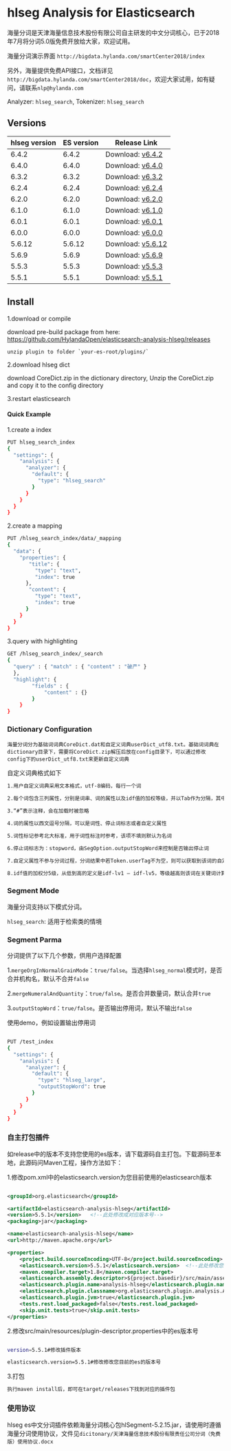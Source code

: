 hlseg Analysis for Elasticsearch
=============================

海量分词是天津海量信息技术股份有限公司自主研发的中文分词核心，已于2018年7月将分词5.0版免费开放给大家，欢迎试用。

海量分词演示界面 `http://bigdata.hylanda.com/smartCenter2018/index`

另外，海量提供免费API接口，文档详见`http://bigdata.hylanda.com/smartCenter2018/doc`，欢迎大家试用，如有疑问，请联系`nlp@hylanda.com`

Analyzer: `hlseg_search`, Tokenizer: `hlseg_search`

Versions
--------

hlseg version | ES version | Release Link |
-----------|-----------|-----------
6.4.2| 6.4.2| Download: [v6.4.2](https://github.com/HylandaOpen/elasticsearch-analysis-hlseg/releases/tag/v6.4.2)
6.4.0| 6.4.0| Download: [v6.4.0](https://github.com/HylandaOpen/elasticsearch-analysis-hlseg/releases/tag/v6.4.0)
6.3.2| 6.3.2| Download: [v6.3.2](https://github.com/HylandaOpen/elasticsearch-analysis-hlseg/releases/tag/v6.3.2)
6.2.4| 6.2.4| Download: [v6.2.4](https://github.com/HylandaOpen/elasticsearch-analysis-hlseg/releases/tag/v6.2.4)
6.2.0| 6.2.0| Download: [v6.2.0](https://github.com/HylandaOpen/elasticsearch-analysis-hlseg/releases/tag/v6.2.0)
6.1.0| 6.1.0| Download: [v6.1.0](https://github.com/HylandaOpen/elasticsearch-analysis-hlseg/releases/tag/v6.1.0)
6.0.1| 6.0.1| Download: [v6.0.1](https://github.com/HylandaOpen/elasticsearch-analysis-hlseg/releases/tag/v6.0.1)
6.0.0| 6.0.0| Download: [v6.0.0](https://github.com/HylandaOpen/elasticsearch-analysis-hlseg/releases/tag/v6.0.0)
5.6.12| 5.6.12| Download: [v5.6.12](https://github.com/HylandaOpen/elasticsearch-analysis-hlseg/releases/tag/v5.6.12)
5.6.9| 5.6.9| Download: [v5.6.9](https://github.com/HylandaOpen/elasticsearch-analysis-hlseg/releases/tag/v5.6.9)
5.5.3| 5.5.3| Download: [v5.5.3](https://github.com/HylandaOpen/elasticsearch-analysis-hlseg/releases/tag/v5.5.3)
5.5.1| 5.5.1| Download: [v5.5.1](https://github.com/HylandaOpen/elasticsearch-analysis-hlseg/releases/tag/v5.5.1)

Install
-------

1.download or compile

download pre-build package from here: https://github.com/HylandaOpen/elasticsearch-analysis-hlseg/releases
    
    unzip plugin to folder `your-es-root/plugins/`

2.download hlseg dict

download CoreDict.zip in the dictionary directory, Unzip the CoreDict.zip and copy it to the config directory

3.restart elasticsearch



#### Quick Example

1.create a index

```bash
PUT hlseg_search_index
{
  "settings": {
    "analysis": {
      "analyzer": {
        "default": {
          "type": "hlseg_search"
        }
      }
    }
  }
}
```

2.create a mapping

```bash
PUT /hlseg_search_index/data/_mapping
{
  "data": {
    "properties": {
       "title": {
         "type": "text",
         "index": true
      },
       "content": {
         "type": "text",
         "index": true
      }
    }
  }
}
```


3.query with highlighting

```bash
GET /hlseg_search_index/_search
{
  "query" : { "match" : { "content" : "破产" }
  },
  "highlight": {
        "fields" : {
            "content" : {}
        }
    }
}
```

### Dictionary Configuration

`海量分词分为基础词词典CoreDict.dat和自定义词典userDict_utf8.txt。基础词词典在dictionary目录下，需要将CoreDict.zip解压后放在config目录下，可以通过修改config下的userDict_utf8.txt来更新自定义词典`

自定义词典格式如下


```bash
1.用户自定义词典采用文本格式，utf-8编码，每行一个词

2.每个词包含三列属性，分别是词串、词的属性以及idf值的加权等级，并以Tab作为分隔，其中除了词串必填外，其他列可以不填，不填写则系统采用默认值

3.“#”表示注释，会在加载时被忽略

4.词的属性以西文逗号分隔，可以是词性、停止词标志或者自定义属性

5.词性标记参考北大标准，用于词性标注时参考，该项不填则默认为名词

6.停止词标志为：stopword，由SegOption.outputStopWord来控制是否输出停止词

7.自定义属性不参与分词过程，分词结果中若Token.userTag不为空，则可以获取到该词的自定义属性。

8.idf值的加权分5级，从低到高的定义是idf-lv1 — idf-lv5，等级越高则该词在关键词计算时的权重会越大，若不填写该值则系统默认是idf-lv3(中等权重）
```

### Segment Mode

海量分词支持以下模式分词。

`hlseg_search`: 适用于检索类的情境



### Segment Parma
分词提供了以下几个参数，供用户选择配置

1.`mergeOrgInNormalGrainMode`：`true/false`。当选择`hlseg_normal`模式时，是否合并机构名，默认不合并`false`

2.`mergeNumeralAndQuantity`：`true/false`。是否合并数量词，默认合并`true`

3.`outputStopWord`：`true/false`。是否输出停用词，默认不输出`false`

使用demo，例如设置输出停用词

```bash

PUT /test_index
{
  "settings": {
    "analysis": {
      "analyzer": {
        "default": {
          "type": "hlseg_large",
          "outputStopWord": true
        }
      }
    }
  }
}

```

### 自主打包插件

如release中的版本不支持您使用的es版本，请下载源码自主打包。下载源码至本地，此源码问Maven工程，操作方法如下：

1.修改pom.xml中的elasticsearch.version为您目前使用的elasticsearch版本

```xml

<groupId>org.elasticsearch</groupId>

<artifactId>elasticsearch-analysis-hlseg</artifactId>
<version>5.5.1</version>   <!--此处修改成对应版本号-->
<packaging>jar</packaging>

<name>elasticsearch-analysis-hlseg</name>
<url>http://maven.apache.org</url>

<properties>
	<project.build.sourceEncoding>UTF-8</project.build.sourceEncoding>
	<elasticsearch.version>5.5.1</elasticsearch.version>  <!--此处修改您目前的es的版本号，目前只支持5.5.1以上-->
	<maven.compiler.target>1.8</maven.compiler.target>
	<elasticsearch.assembly.descriptor>${project.basedir}/src/main/assemblies/plugin.xml</elasticsearch.assembly.descriptor>
	<elasticsearch.plugin.name>analysis-hlseg</elasticsearch.plugin.name>
	<elasticsearch.plugin.classname>org.elasticsearch.plugin.analysis.AnalysiaHLSegPlugin</elasticsearch.plugin.classname>
	<elasticsearch.plugin.jvm>true</elasticsearch.plugin.jvm>
	<tests.rest.load_packaged>false</tests.rest.load_packaged>
	<skip.unit.tests>true</skip.unit.tests>
</properties>

```

2.修改src/main/resources/plugin-descriptor.properties中的es版本号

```bash

version=5.5.1#修改插件版本

elasticsearch.version=5.5.1#修改修改您目前的es的版本号

```

3.打包

```bash
执行maven install后，即可在target/releases下找到对应的插件包

```


### 使用协议

hlseg es中文分词插件依赖海量分词核心包hlSegment-5.2.15.jar，请使用时遵循海量分词使用协议，文件见`dicitonary/天津海量信息技术股份有限责任公司分词（免费版）使用协议.docx`



